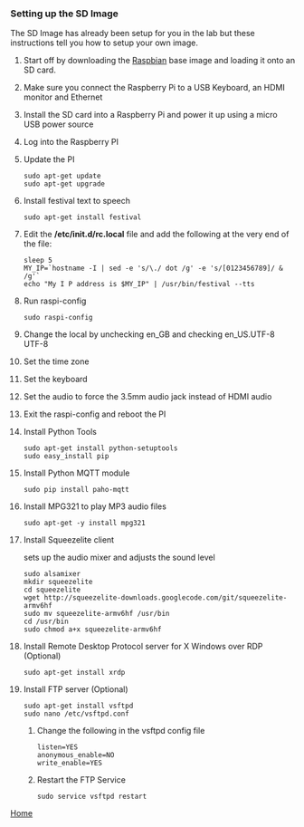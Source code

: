 ### Setting up the SD Image
The SD Image has already been setup for you in the lab but these instructions tell you how to setup your own image.

1. Start off by downloading the [Raspbian](https://www.raspberrypi.org/downloads/) base image and loading it onto an SD card.
2. Make sure you connect the Raspberry Pi to a USB Keyboard, an HDMI monitor and Ethernet
3. Install the SD card into a Raspberry Pi and power it up using a micro USB power source
4. Log into the Raspberry PI
5. Update the PI

	```
	sudo apt-get update
	sudo apt-get upgrade
	```
6. Install festival text to speech

	```
	sudo apt-get install festival
	```

7. Edit the **/etc/init.d/rc.local** file and add the following at the very end of the file:

	```
	sleep 5
	MY_IP=`hostname -I | sed -e 's/\./ dot /g' -e 's/[0123456789]/ & /g'`
	echo "My I P address is $MY_IP" | /usr/bin/festival --tts
	```

8. Run raspi-config
	
	```
	sudo raspi-config  
	```

9. Change the local by unchecking en_GB and checking en_US.UTF-8 UTF-8
10. Set the time zone
11. Set the keyboard
12. Set the audio to force the 3.5mm audio jack instead of HDMI audio
13. Exit the raspi-config and reboot the PI
14. Install Python Tools

	```
	sudo apt-get install python-setuptools
	sudo easy_install pip
	```

15. Install Python MQTT module
	
	```
	sudo pip install paho-mqtt
	```

16. Install MPG321 to play MP3 audio files
	
	```
	sudo apt-get -y install mpg321
	```

17. Install Squeezelite client

	sets up the audio mixer and adjusts the sound level

	```
    sudo alsamixer 
    mkdir squeezelite
    cd squeezelite
    wget http://squeezelite-downloads.googlecode.com/git/squeezelite-armv6hf
    sudo mv squeezelite-armv6hf /usr/bin
    cd /usr/bin
    sudo chmod a+x squeezelite-armv6hf
	```

18. Install Remote Desktop Protocol server for X Windows over RDP (Optional)

	```
	sudo apt-get install xrdp
	```

19. Install FTP server (Optional)

	```
	sudo apt-get install vsftpd
	sudo nano /etc/vsftpd.conf
	```
	1. Change the following in the vsftpd config file

		```
		listen=YES
		anonymous_enable=NO
		write_enable=YES
		```
	2. Restart the FTP Service
	
		```
		sudo service vsftpd restart
		```


[Home](README.md)